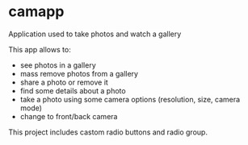 # camapp
Application used to take photos and watch a gallery

This app allows to:
- see photos in a gallery
- mass remove photos from a gallery
- share a photo or remove it
- find some details about a photo
- take a photo using some camera options (resolution, size, camera mode)
- change to front/back camera

This project includes castom radio buttons and radio group.
